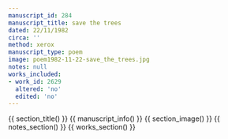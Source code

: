 ```yaml
---
manuscript_id: 284
manuscript_title: save the trees
dated: 22/11/1982
circa: ''
method: xerox
manuscript_type: poem
image: poem1982-11-22-save_the_trees.jpg
notes: null
works_included:
- work_id: 2629
  altered: 'no'
  edited: 'no'
---
```


{{ section_title() }}
{{ manuscript_info() }}
{{ section_image() }}
{{ notes_section() }}
{{ works_section() }}
